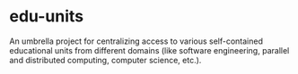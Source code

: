 # edu-units
An umbrella project for centralizing access to various self-contained educational units from different domains (like software engineering, parallel and distributed computing, computer science, etc.).
